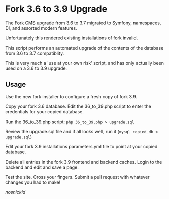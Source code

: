 # Fork 3.6 to 3.9 Upgrade

The [Fork CMS](https://github.com/forkcms/forkcms) upgrade from 3.6 to 3.7 migrated to Symfony, namespaces, DI, and assorted modern features.

Unfortunately this rendered existing installations of fork invalid.

This script performs an automated upgrade of the contents of the database from 3.6 to 3.7 compatiblity.

This is very much a 'use at your own risk' script, and has only actually been used on a 3.6 to 3.9 upgrade.

## Usage

Use the new fork installer to configure a fresh copy of fork 3.9.

Copy your fork 3.6 database.  Edit the 36_to_39.php script to enter the credentials for your copied database.

Run the 36_to_39.php script: `php 36_to_39.php > upgrade.sql`

Review the upgrade.sql file and if all looks well, run it (`mysql copied_db < upgrade.sql`)

Edit your fork 3.9 installations parameters.yml file to point at your copied database.  

Delete all entries in the fork 3.9 frontend and backend caches. Login to the backend and edit and save a page.

Test the site. Cross your fingers. Submit a pull request with whatever changes you had to make!

_nosnickid_
